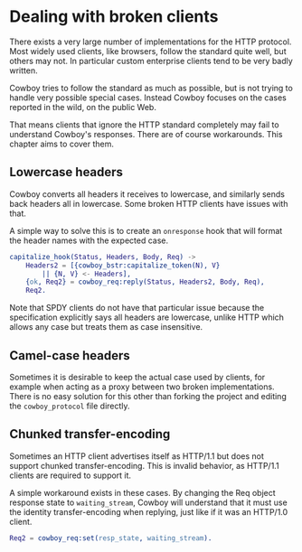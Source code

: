 Dealing with broken clients
===========================

There exists a very large number of implementations for the
HTTP protocol. Most widely used clients, like browsers,
follow the standard quite well, but others may not. In
particular custom enterprise clients tend to be very badly
written.

Cowboy tries to follow the standard as much as possible,
but is not trying to handle very possible special cases.
Instead Cowboy focuses on the cases reported in the wild,
on the public Web.

That means clients that ignore the HTTP standard completely
may fail to understand Cowboy's responses. There are of
course workarounds. This chapter aims to cover them.

Lowercase headers
-----------------

Cowboy converts all headers it receives to lowercase, and
similarly sends back headers all in lowercase. Some broken
HTTP clients have issues with that.

A simple way to solve this is to create an `onresponse` hook
that will format the header names with the expected case.

``` erlang
capitalize_hook(Status, Headers, Body, Req) ->
    Headers2 = [{cowboy_bstr:capitalize_token(N), V}
        || {N, V} <- Headers],
    {ok, Req2} = cowboy_req:reply(Status, Headers2, Body, Req),
    Req2.
```

Note that SPDY clients do not have that particular issue
because the specification explicitly says all headers are
lowercase, unlike HTTP which allows any case but treats
them as case insensitive.

Camel-case headers
------------------

Sometimes it is desirable to keep the actual case used by
clients, for example when acting as a proxy between two broken
implementations. There is no easy solution for this other than
forking the project and editing the `cowboy_protocol` file
directly.

Chunked transfer-encoding
-------------------------

Sometimes an HTTP client advertises itself as HTTP/1.1 but
does not support chunked transfer-encoding. This is invalid
behavior, as HTTP/1.1 clients are required to support it.

A simple workaround exists in these cases. By changing the
Req object response state to `waiting_stream`, Cowboy will
understand that it must use the identity transfer-encoding
when replying, just like if it was an HTTP/1.0 client.

``` erlang
Req2 = cowboy_req:set(resp_state, waiting_stream).
```
